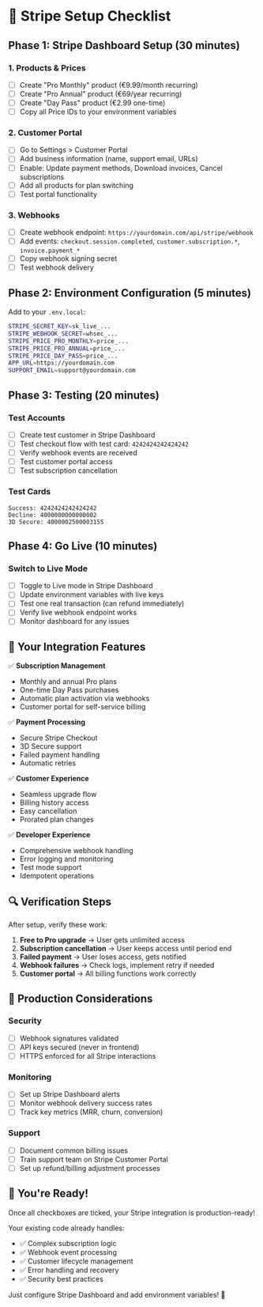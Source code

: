 # 🚀 Stripe Setup Checklist

## Phase 1: Stripe Dashboard Setup (30 minutes)

### 1. Products & Prices
- [ ] Create "Pro Monthly" product (€9.99/month recurring)
- [ ] Create "Pro Annual" product (€69/year recurring) 
- [ ] Create "Day Pass" product (€2.99 one-time)
- [ ] Copy all Price IDs to your environment variables

### 2. Customer Portal
- [ ] Go to Settings > Customer Portal
- [ ] Add business information (name, support email, URLs)
- [ ] Enable: Update payment methods, Download invoices, Cancel subscriptions
- [ ] Add all products for plan switching
- [ ] Test portal functionality

### 3. Webhooks
- [ ] Create webhook endpoint: `https://yourdomain.com/api/stripe/webhook`
- [ ] Add events: `checkout.session.completed`, `customer.subscription.*`, `invoice.payment_*`
- [ ] Copy webhook signing secret
- [ ] Test webhook delivery

## Phase 2: Environment Configuration (5 minutes)

Add to your `.env.local`:
```bash
STRIPE_SECRET_KEY=sk_live_...
STRIPE_WEBHOOK_SECRET=whsec_...
STRIPE_PRICE_PRO_MONTHLY=price_...
STRIPE_PRICE_PRO_ANNUAL=price_...
STRIPE_PRICE_DAY_PASS=price_...
APP_URL=https://yourdomain.com
SUPPORT_EMAIL=support@yourdomain.com
```

## Phase 3: Testing (20 minutes)

### Test Accounts
- [ ] Create test customer in Stripe Dashboard
- [ ] Test checkout flow with test card: `4242424242424242`
- [ ] Verify webhook events are received
- [ ] Test customer portal access
- [ ] Test subscription cancellation

### Test Cards
```
Success: 4242424242424242
Decline: 4000000000000002
3D Secure: 4000002500003155
```

## Phase 4: Go Live (10 minutes)

### Switch to Live Mode
- [ ] Toggle to Live mode in Stripe Dashboard
- [ ] Update environment variables with live keys
- [ ] Test one real transaction (can refund immediately)
- [ ] Verify live webhook endpoint works
- [ ] Monitor dashboard for any issues

## 🎯 Your Integration Features

✅ **Subscription Management**
- Monthly and annual Pro plans
- One-time Day Pass purchases
- Automatic plan activation via webhooks
- Customer portal for self-service billing

✅ **Payment Processing**
- Secure Stripe Checkout
- 3D Secure support
- Failed payment handling
- Automatic retries

✅ **Customer Experience**
- Seamless upgrade flow
- Billing history access  
- Easy cancellation
- Prorated plan changes

✅ **Developer Experience**
- Comprehensive webhook handling
- Error logging and monitoring
- Test mode support
- Idempotent operations

## 🔍 Verification Steps

After setup, verify these work:

1. **Free to Pro upgrade** → User gets unlimited access
2. **Subscription cancellation** → User keeps access until period end
3. **Failed payment** → User loses access, gets notified  
4. **Webhook failures** → Check logs, implement retry if needed
5. **Customer portal** → All billing functions work correctly

## 🚨 Production Considerations

### Security
- [ ] Webhook signatures validated
- [ ] API keys secured (never in frontend)
- [ ] HTTPS enforced for all Stripe interactions

### Monitoring
- [ ] Set up Stripe Dashboard alerts
- [ ] Monitor webhook delivery success rates
- [ ] Track key metrics (MRR, churn, conversion)

### Support
- [ ] Document common billing issues
- [ ] Train support team on Stripe Customer Portal
- [ ] Set up refund/billing adjustment processes

## 🎉 You're Ready!

Once all checkboxes are ticked, your Stripe integration is production-ready!

Your existing code already handles:
- ✅ Complex subscription logic
- ✅ Webhook event processing  
- ✅ Customer lifecycle management
- ✅ Error handling and recovery
- ✅ Security best practices

Just configure Stripe Dashboard and add environment variables! 🚀